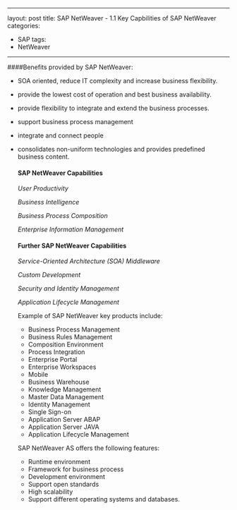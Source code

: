---
layout: post
title: SAP NetWeaver - 1.1 Key Capbilities of SAP NetWeaver
categories:
- SAP
tags:
- NetWeaver

----

####Benefits provided by SAP NetWeaver:

* SOA oriented, reduce IT complexity and increase business flexibility.

* provide the lowest cost of operation and best business availability.

* provide flexibility to integrate and extend the business processes.

* support business process management

* integrate and connect people

* consolidates non-uniform technologies and provides predefined business content.

  #### SAP NetWeaver Capabilities

  *User Productivity*

  *Business Intelligence* 

  *Business Process Composition*

  *Enterprise Information Management*

  #### Further SAP NetWeaver Capabilities

  *Service-Oriented Architecture (SOA) Middleware*

  *Custom Development*

  *Security and Identity Management* 

  *Application Lifecycle Management*

  Example of SAP NetWeaver key products include:

  * Business Process Management
  * Business Rules Management
  * Composition Environment
  * Process Integration
  * Enterprise Portal
  * Enterprise Workspaces
  * Mobile
  * Business Warehouse
  * Knowledge Management
  * Master Data Management
  * Identity Management
  * Single Sign-on
  * Application Server ABAP
  * Application Server JAVA
  * Application Lifecycle Management

  SAP NetWeaver AS  offers the following features:

  * Runtime environment
  * Framework for business process
  * Development environment
  * Support open standards
  * High scalability
  * Support different operating systems and databases.

  ​

  ​

